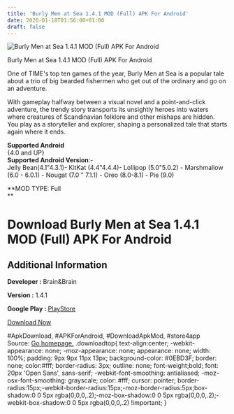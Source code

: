 ```yaml
---
title: 'Burly Men at Sea 1.4.1 MOD (Full) APK For Android'
date: 2020-01-18T01:56:00+01:00
draft: false
---
```


![Burly Men at Sea 1.4.1 MOD (Full) APK For Android](https://i2.wp.com/apkhome.net/wp-content/uploads/2020/01/Burly-Men-at-Sea-1.4.1-MOD-Full.png "Burly Men at Sea 1.4.1 MOD (Full) APK For Android")

  

Burly Men at Sea 1.4.1 MOD (Full) APK For Android

One of TIME's top ten games of the year, Burly Men at Sea is a popular tale about a trio of big bearded fishermen who get out of the ordinary and go on an adventure.

With gameplay halfway between a visual novel and a point-and-click adventure, the trendy story transports its unsightly heroes into waters where creatures of Scandinavian folklore and other mishaps are hidden. You play as a storyteller and explorer, shaping a personalized tale that starts again where it ends.

**Supported Android**  
{4.0 and UP}  
**Supported Android Version**:-  
Jelly Bean(4.1"4.3.1)- KitKat (4.4"4.4.4)- Lollipop (5.0"5.0.2) - Marshmallow (6.0 - 6.0.1) - Nougat (7.0 " 7.1.1) - Oreo (8.0-8.1) - Pie (9.0)

**MOD TYPE: Full  
**

Download Burly Men at Sea 1.4.1 MOD (Full) APK For Android
==========================================================

Additional Information
----------------------

**Developer :** Brain&Brain

**Version :** 1.4.1

**Google Play :** [PlayStore](https://play.google.com/store/apps/details?id=com.brainandbrain.burlymenatsea)

  

[Download Now](https://store4app.co/post/burly-men-at-sea-1-4-1-mod-full-apk-for-android_1579286632)

  
#ApkDownload, #APKForAndroid, #DownloadApkMod, #store4app  
Source: [Go homepage.](https://store4app.co/post/burly-men-at-sea-1-4-1-mod-full-apk-for-android_1579286632) .downloadtop{ text-align:center; -webkit-appearance: none; -moz-appearance: none; appearance: none; width: 100%; padding: 9px 9px 11px 13px; background-color: #0EBD3F; border: none; color:#fff; border-radius: 3px; outline: none; font-weight;bold; font: 20px 'Open Sans', sans-serif; -webkit-font-smoothing: antialiased; -moz-osx-font-smoothing: grayscale; color: #fff; cursor: pointer; border-radius:15px;-webkit-border-radius:15px;-moz-border-radius:5px;box-shadow:0 0 5px rgba(0,0,0,.2);-moz-box-shadow:0 0 5px rgba(0,0,0,.2);-webkit-box-shadow:0 0 5px rgba(0,0,0,.2) !important; }